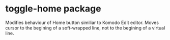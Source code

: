 # toggle-home package

Modifies behaviour of Home button similiar to Komodo Edit editor. Moves cursor to the begining of a soft-wrapped line, not to the begining of a virtual line.
